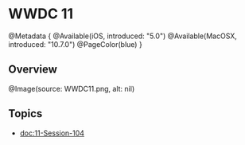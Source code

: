 # WWDC 11

@Metadata {
    @Available(iOS, introduced: "5.0")
    @Available(MacOSX, introduced: "10.7.0")
    @PageColor(blue)
}

## Overview
@Image(source: WWDC11.png, alt: nil)

## Topics
- <doc:11-Session-104>
